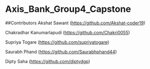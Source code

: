 # Axis_Bank_Group4_Capstone
##Contributors
Akshat Sawant (https://github.com/Akshat-coder19)

Chakradhar Kanumarlapudi (https://github.com/Chakri0055)

Supriya Togare (https://github.com/supriyatogare)

Saurabh Phand (https://github.com/Saurabhphand44)

Dipty Saha (https://github.com/diptydgp)

